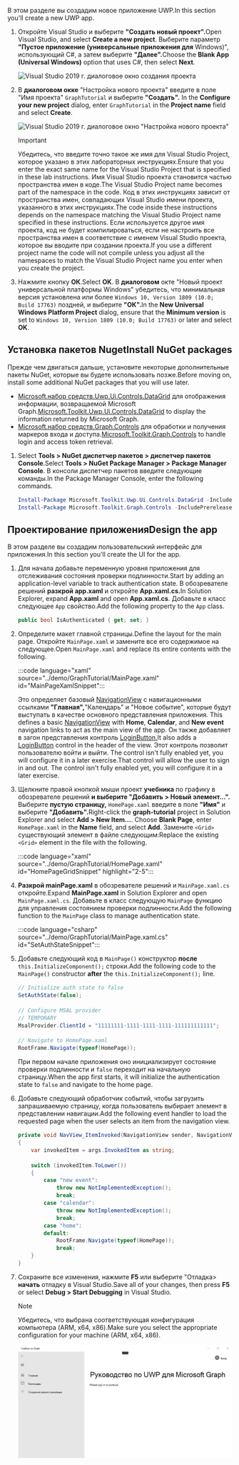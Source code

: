 <!-- markdownlint-disable MD002 MD041 -->

<span data-ttu-id="74e51-101">В этом разделе вы создадим новое приложение UWP.</span><span class="sxs-lookup"><span data-stu-id="74e51-101">In this section you'll create a new UWP app.</span></span>

1. <span data-ttu-id="74e51-102">Откройте Visual Studio и выберите **"Создать новый проект".**</span><span class="sxs-lookup"><span data-stu-id="74e51-102">Open Visual Studio, and select **Create a new project**.</span></span> <span data-ttu-id="74e51-103">Выберите параметр **"Пустое приложение (универсальные приложения для** Windows)", использующий C#, а затем выберите **"Далее".**</span><span class="sxs-lookup"><span data-stu-id="74e51-103">Choose the **Blank App (Universal Windows)** option that uses C#, then select **Next**.</span></span>

    ![Visual Studio 2019 г. диалоговое окно создания проекта](./images/vs-create-new-project.png)

1. <span data-ttu-id="74e51-105">В **диалоговом окке** "Настройка нового проекта" введите в поле "Имя проекта" `GraphTutorial` и выберите **"Создать".** </span><span class="sxs-lookup"><span data-stu-id="74e51-105">In the **Configure your new project** dialog, enter `GraphTutorial` in the **Project name** field and select **Create**.</span></span>

    ![Visual Studio 2019 г. диалоговое окно "Настройка нового проекта"](./images/vs-configure-new-project.png)

    > [!IMPORTANT]
    > <span data-ttu-id="74e51-107">Убедитесь, что введите точно такое же имя для Visual Studio Project, которое указано в этих лабораторных инструкциях.</span><span class="sxs-lookup"><span data-stu-id="74e51-107">Ensure that you enter the exact same name for the Visual Studio Project that is specified in these lab instructions.</span></span> <span data-ttu-id="74e51-108">Имя Visual Studio проекта становится частью пространства имен в коде.</span><span class="sxs-lookup"><span data-stu-id="74e51-108">The Visual Studio Project name becomes part of the namespace in the code.</span></span> <span data-ttu-id="74e51-109">Код в этих инструкциях зависит от пространства имен, совпадающих Visual Studio имени проекта, указанного в этих инструкциях.</span><span class="sxs-lookup"><span data-stu-id="74e51-109">The code inside these instructions depends on the namespace matching the Visual Studio Project name specified in these instructions.</span></span> <span data-ttu-id="74e51-110">Если используется другое имя проекта, код не будет компилироваться, если не настроить все пространства имен в соответствие с именем Visual Studio проекта, которое вы вводите при создании проекта.</span><span class="sxs-lookup"><span data-stu-id="74e51-110">If you use a different project name the code will not compile unless you adjust all the namespaces to match the Visual Studio Project name you enter when you create the project.</span></span>

1. <span data-ttu-id="74e51-111">Нажмите кнопку **ОК**.</span><span class="sxs-lookup"><span data-stu-id="74e51-111">Select **OK**.</span></span> <span data-ttu-id="74e51-112">В **диалоговом** окте "Новый  проект универсальной платформы Windows" убедитесь, что минимальная версия установлена или более `Windows 10, Version 1809 (10.0; Build 17763)` поздней, и выберите **"ОК".**</span><span class="sxs-lookup"><span data-stu-id="74e51-112">In the **New Universal Windows Platform Project** dialog, ensure that the **Minimum version** is set to `Windows 10, Version 1809 (10.0; Build 17763)` or later and select **OK**.</span></span>

## <a name="install-nuget-packages"></a><span data-ttu-id="74e51-113">Установка пакетов Nuget</span><span class="sxs-lookup"><span data-stu-id="74e51-113">Install NuGet packages</span></span>

<span data-ttu-id="74e51-114">Прежде чем двигаться дальше, установите некоторые дополнительные пакеты NuGet, которые вы будете использовать позже.</span><span class="sxs-lookup"><span data-stu-id="74e51-114">Before moving on, install some additional NuGet packages that you will use later.</span></span>

- <span data-ttu-id="74e51-115">[Microsoft.набор средств.Uwp.Ui.Controls.DataGrid](https://www.nuget.org/packages/Microsoft.Toolkit.Uwp.Ui.Controls.DataGrid/) для отображения информации, возвращаемой Microsoft Graph.</span><span class="sxs-lookup"><span data-stu-id="74e51-115">[Microsoft.Toolkit.Uwp.Ui.Controls.DataGrid](https://www.nuget.org/packages/Microsoft.Toolkit.Uwp.Ui.Controls.DataGrid/) to display the information returned by Microsoft Graph.</span></span>
- <span data-ttu-id="74e51-116">[Microsoft.набор средств.Graph.Controls](https://www.nuget.org/packages/Microsoft.Toolkit.Graph.Controls) для обработки и получения маркеров входа и доступа.</span><span class="sxs-lookup"><span data-stu-id="74e51-116">[Microsoft.Toolkit.Graph.Controls](https://www.nuget.org/packages/Microsoft.Toolkit.Graph.Controls) to handle login and access token retrieval.</span></span>

1. <span data-ttu-id="74e51-117">Select **Tools > NuGet диспетчер пакетов > диспетчер пакетов Console**.</span><span class="sxs-lookup"><span data-stu-id="74e51-117">Select **Tools > NuGet Package Manager > Package Manager Console**.</span></span> <span data-ttu-id="74e51-118">В консоли диспетчер пакетов введите следующие команды.</span><span class="sxs-lookup"><span data-stu-id="74e51-118">In the Package Manager Console, enter the following commands.</span></span>

    ```powershell
    Install-Package Microsoft.Toolkit.Uwp.Ui.Controls.DataGrid -IncludePrerelease
    Install-Package Microsoft.Toolkit.Graph.Controls -IncludePrerelease
    ```

## <a name="design-the-app"></a><span data-ttu-id="74e51-119">Проектирование приложения</span><span class="sxs-lookup"><span data-stu-id="74e51-119">Design the app</span></span>

<span data-ttu-id="74e51-120">В этом разделе вы создадим пользовательский интерфейс для приложения.</span><span class="sxs-lookup"><span data-stu-id="74e51-120">In this section you'll create the UI for the app.</span></span>

1. <span data-ttu-id="74e51-121">Для начала добавьте переменную уровня приложения для отслеживания состояния проверки подлинности.</span><span class="sxs-lookup"><span data-stu-id="74e51-121">Start by adding an application-level variable to track authentication state.</span></span> <span data-ttu-id="74e51-122">В обозревателе решений **разкрой app.xaml** и откройте **App.xaml.cs.**</span><span class="sxs-lookup"><span data-stu-id="74e51-122">In Solution Explorer, expand **App.xaml** and open **App.xaml.cs**.</span></span> <span data-ttu-id="74e51-123">Добавьте в класс следующее `App` свойство.</span><span class="sxs-lookup"><span data-stu-id="74e51-123">Add the following property to the `App` class.</span></span>

    ```csharp
    public bool IsAuthenticated { get; set; }
    ```

1. <span data-ttu-id="74e51-124">Определите макет главной страницы.</span><span class="sxs-lookup"><span data-stu-id="74e51-124">Define the layout for the main page.</span></span> <span data-ttu-id="74e51-125">Откройте `MainPage.xaml` и замените все его содержимое на следующее.</span><span class="sxs-lookup"><span data-stu-id="74e51-125">Open `MainPage.xaml` and replace its entire contents with the following.</span></span>

    :::code language="xaml" source="../demo/GraphTutorial/MainPage.xaml" id="MainPageXamlSnippet":::

    <span data-ttu-id="74e51-126">Это определяет базовый [NavigationView](/uwp/api/windows.ui.xaml.controls.navigationview) с навигационными ссылками **"Главная",**"Календарь" и "Новое событие", которые будут выступать в качестве основного представления приложения.  </span><span class="sxs-lookup"><span data-stu-id="74e51-126">This defines a basic [NavigationView](/uwp/api/windows.ui.xaml.controls.navigationview) with **Home**, **Calendar**, and **New event** navigation links to act as the main view of the app.</span></span> <span data-ttu-id="74e51-127">Он также добавляет в загон представления контроль [LoginButton.](https://github.com/windows-toolkit/Graph-Controls)</span><span class="sxs-lookup"><span data-stu-id="74e51-127">It also adds a [LoginButton](https://github.com/windows-toolkit/Graph-Controls) control in the header of the view.</span></span> <span data-ttu-id="74e51-128">Этот контроль позволит пользователю войти и выйти. The control isn't fully enabled yet, you will configure it in a later exercise.</span><span class="sxs-lookup"><span data-stu-id="74e51-128">That control will allow the user to sign in and out. The control isn't fully enabled yet, you will configure it in a later exercise.</span></span>

1. <span data-ttu-id="74e51-129">Щелкните правой кнопкой мыши проект **учебника** по графику в обозревателе решений **и выберите "Добавить > Новый элемент...".** Выберите **пустую страницу,** `HomePage.xaml` введите в поле **"Имя"** и выберите **"Добавить".**</span><span class="sxs-lookup"><span data-stu-id="74e51-129">Right-click the **graph-tutorial** project in Solution Explorer and select **Add > New Item...**. Choose **Blank Page**, enter `HomePage.xaml` in the **Name** field, and select **Add**.</span></span> <span data-ttu-id="74e51-130">Замените `<Grid>` существующий элемент в файле следующим:</span><span class="sxs-lookup"><span data-stu-id="74e51-130">Replace the existing `<Grid>` element in the file with the following.</span></span>

    :::code language="xaml" source="../demo/GraphTutorial/HomePage.xaml" id="HomePageGridSnippet" highlight="2-5":::

1. <span data-ttu-id="74e51-131">**Разкрой mainPage.xaml** в обозревателе решений и `MainPage.xaml.cs` откройте.</span><span class="sxs-lookup"><span data-stu-id="74e51-131">Expand **MainPage.xaml** in Solution Explorer and open `MainPage.xaml.cs`.</span></span> <span data-ttu-id="74e51-132">Добавьте в класс следующую `MainPage` функцию для управления состоянием проверки подлинности.</span><span class="sxs-lookup"><span data-stu-id="74e51-132">Add the following function to the `MainPage` class to manage authentication state.</span></span>

    :::code language="csharp" source="../demo/GraphTutorial/MainPage.xaml.cs" id="SetAuthStateSnippet":::

1. <span data-ttu-id="74e51-133">Добавьте следующий код в `MainPage()` конструктор **после** `this.InitializeComponent();` строки.</span><span class="sxs-lookup"><span data-stu-id="74e51-133">Add the following code to the `MainPage()` constructor **after** the `this.InitializeComponent();` line.</span></span>

    ```csharp
    // Initialize auth state to false
    SetAuthState(false);

    // Configure MSAL provider
    // TEMPORARY
    MsalProvider.ClientId = "11111111-1111-1111-1111-111111111111";

    // Navigate to HomePage.xaml
    RootFrame.Navigate(typeof(HomePage));
    ```

    <span data-ttu-id="74e51-134">При первом начале приложения оно инициализирует состояние проверки подлинности и `false` переходит на начальную страницу.</span><span class="sxs-lookup"><span data-stu-id="74e51-134">When the app first starts, it will initialize the authentication state to `false` and navigate to the home page.</span></span>

1. <span data-ttu-id="74e51-135">Добавьте следующий обработчик событий, чтобы загрузить запрашиваемую страницу, когда пользователь выбирает элемент в представлении навигации.</span><span class="sxs-lookup"><span data-stu-id="74e51-135">Add the following event handler to load the requested page when the user selects an item from the navigation view.</span></span>

    ```csharp
    private void NavView_ItemInvoked(NavigationView sender, NavigationViewItemInvokedEventArgs args)
    {
        var invokedItem = args.InvokedItem as string;

        switch (invokedItem.ToLower())
        {
            case "new event":
                throw new NotImplementedException();
                break;
            case "calendar":
                throw new NotImplementedException();
                break;
            case "home":
            default:
                RootFrame.Navigate(typeof(HomePage));
                break;
        }
    }
    ```

1. <span data-ttu-id="74e51-136">Сохраните все изменения, нажмите **F5** или выберите "Отладка> **начать** отладку в Visual Studio.</span><span class="sxs-lookup"><span data-stu-id="74e51-136">Save all of your changes, then press **F5** or select **Debug > Start Debugging** in Visual Studio.</span></span>

    > [!NOTE]
    > <span data-ttu-id="74e51-137">Убедитесь, что выбрана соответствующая конфигурация компьютера (ARM, x64, x86).</span><span class="sxs-lookup"><span data-stu-id="74e51-137">Make sure you select the appropriate configuration for your machine (ARM, x64, x86).</span></span>

    ![Снимок экрана с домашней страницей](./images/create-app-01.png)

